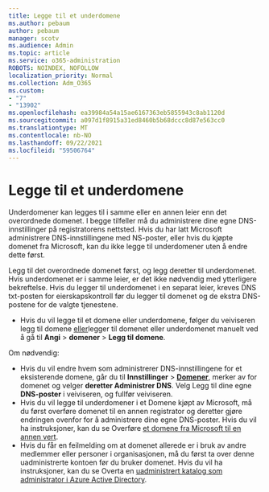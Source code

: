 ```yaml
---
title: Legge til et underdomene
ms.author: pebaum
author: pebaum
manager: scotv
ms.audience: Admin
ms.topic: article
ms.service: o365-administration
ROBOTS: NOINDEX, NOFOLLOW
localization_priority: Normal
ms.collection: Adm_O365
ms.custom:
- "7"
- "13902"
ms.openlocfilehash: ea39984a54a15ae6167363eb5855943c8ab1120d
ms.sourcegitcommit: a097d1f8915a31ed8460b5b68dccc8d87e563cc0
ms.translationtype: MT
ms.contentlocale: nb-NO
ms.lasthandoff: 09/22/2021
ms.locfileid: "59506764"
---
```

# <a name="adding-a-sub-domain"></a>Legge til et underdomene

Underdomener kan legges til i samme eller en annen leier enn det overordnede domenet. I begge tilfeller må du administrere dine egne DNS-innstillinger på registratorens nettsted. Hvis du har latt Microsoft administrere DNS-innstillingene med NS-poster, eller hvis du kjøpte domenet fra Microsoft, kan du ikke legge til underdomener uten å endre dette først.

Legg til det overordnede domenet først, og legg deretter til underdomenet. Hvis underdomenet er i samme leier, er det ikke nødvendig med ytterligere bekreftelse. Hvis du legger til underdomenet i en separat leier, kreves DNS txt-posten for eierskapskontroll før du legger til domenet og de ekstra DNS-postene for de valgte tjenestene.

- Hvis du vil legge til et domene eller underdomene, følger du veiviseren legg til domene [eller](https://admin.microsoft.com/Adminportal#/Domains/Wizard)legger til domenet eller underdomenet manuelt ved å gå til **Angi**  >  **domener**  >  **Legg til domene**.

Om nødvendig:

- Hvis du vil endre hvem som administrerer DNS-innstillingene for et eksisterende domene, går du til **Innstillinger**  >  [**Domener**](https://admin.microsoft.com/Adminportal/Home#/Domains), merker av for domenet og velger **deretter Administrer DNS**. Velg Legg til dine egne **DNS-poster** i veiviseren, og fullfør veiviseren.
- Hvis du vil legge til underdomener i et Domene kjøpt av Microsoft, må du først overføre domenet til en annen registrator og deretter gjøre endringen ovenfor for å administrere dine egne DNS-poster. Hvis du vil ha instruksjoner, kan du se Overføre [et domene fra Microsoft til en annen vert](https://docs.microsoft.com/microsoft-365/admin/get-help-with-domains/transfer-a-domain-from-microsoft-to-another-host).
- Hvis du får en feilmelding om at domenet allerede er i bruk av andre medlemmer eller personer i organisasjonen, må du først ta over denne uadministrerte kontoen før du bruker domenet. Hvis du vil ha instruksjoner, kan du se Overta en [uadministrert katalog som administrator i Azure Active Directory](https://docs.microsoft.com/azure/active-directory/enterprise-users/domains-admin-takeover).
